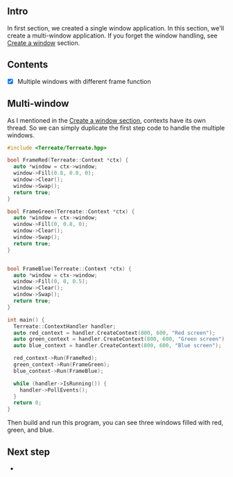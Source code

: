 ## Intro
In first section, we created a single window application. In this section, we'll create a multi-window application. If you forget the window handling, see [Create a window](./window.md) section.

## Contents
- [x] Multiple windows with different frame function

## Multi-window
As I mentioned in the [Create a window section](./window.md), contexts have its own thread. So we can simply duplicate the first step code to handle the multiple windows.
```cpp
#include <Terreate/Terreate.hpp>

bool FrameRed(Terreate::Context *ctx) {
  auto *window = ctx->window;
  window->Fill(0.8, 0.0, 0);
  window->Clear();
  window->Swap();
  return true;
}

bool FrameGreen(Terreate::Context *ctx) {
  auto *window = ctx->window;
  window->Fill(0, 0.8, 0);
  window->Clear();
  window->Swap();
  return true;
}


bool FrameBlue(Terreate::Context *ctx) {
  auto *window = ctx->window;
  window->Fill(0, 0, 0.5);
  window->Clear();
  window->Swap();
  return true;
}

int main() {
  Terreate::ContextHandler handler;
  auto red_context = handler.CreateContext(800, 600, "Red screen");
  auto green_context = handler.CreateContext(800, 600, "Green screen");
  auto blue_context = handler.CreateContext(800, 600, "Blue screen");

  red_context->Run(FrameRed);
  green_context->Run(FrameGreen);
  blue_context->Run(FrameBlue);

  while (handler->IsRunning()) {
    handler->PollEvents();
  }
  return 0;
}
```

Then build and run this program, you can see three windows filled with red, green, and blue.

## Next step
- []()
